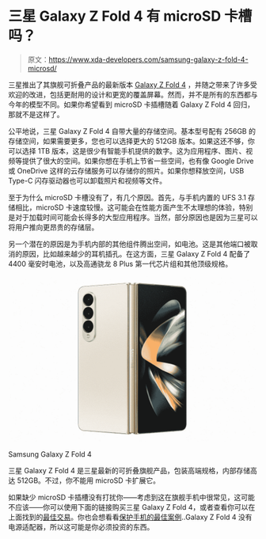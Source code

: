 # 三星 Galaxy Z Fold 4 有 microSD 卡槽吗？

> 原文：<https://www.xda-developers.com/samsung-galaxy-z-fold-4-microsd/>

三星推出了其旗舰可折叠产品的最新版本 [Galaxy Z Fold 4](https://www.xda-developers.com/samsung-galaxy-z-fold-4-hands-on/) ，并随之带来了许多受欢迎的改进，包括更耐用的设计和更宽的覆盖屏幕。然而，并不是所有的东西都与今年的模型不同。如果你希望看到 microSD 卡插槽随着 Galaxy Z Fold 4 回归，那就不是这样了。

公平地说，三星 Galaxy Z Fold 4 自带大量的存储空间。基本型号配有 256GB 的存储空间，如果需要更多，您也可以选择更大的 512GB 版本。如果这还不够，你可以选择 1TB 版本，这是很少有智能手机提供的数字。这为应用程序、图片、视频等提供了很大的空间。如果你想在手机上节省一些空间，也有像 Google Drive 或 OneDrive 这样的云存储服务可以存储你的照片。如果你想释放空间，USB Type-C 闪存驱动器也可以卸载照片和视频等文件。

至于为什么 microSD 卡槽没有了，有几个原因。首先，与手机内置的 UFS 3.1 存储相比，microSD 卡速度较慢。这可能会在性能方面产生不太理想的体验，特别是对于加载时间可能会长得多的大型应用程序。当然，部分原因也是因为三星可以将用户推向更昂贵的存储层。

另一个潜在的原因是为手机内部的其他组件腾出空间，如电池。这是其他端口被取消的原因，比如越来越少的耳机插孔。在这方面，三星 Galaxy Z Fold 4 配备了 4400 毫安时电池，以及高通骁龙 8 Plus 第一代芯片组和其他顶级规格。

 <picture>![The Galaxy Z Fold 4 is available to buy from Samsung. Through its website, you get access to a fourth, exclusive color and an optional discount through an eligible trade-in.](img/7aac5f1bea6abcb9d3e6054d147a2ca9.png)</picture> 

Samsung Galaxy Z Fold 4

三星 Galaxy Z Fold 4 是三星最新的可折叠旗舰产品，包装高端规格，内部存储高达 512GB。不过，你不能用 microSD 卡扩展它。

如果缺少 microSD 卡插槽没有打扰你——考虑到这在旗舰手机中很常见，这可能不应该——你可以使用下面的链接购买三星 Galaxy Z Fold 4，或者查看你可以在上面找到的[最佳交易](https://www.xda-developers.com/best-samsung-galaxy-z-fold-4-deals/)。你也会想看看[保护手机的最佳案例](https://www.xda-developers.com/best-samsung-galaxy-z-fold-4-cases/https://www.xda-developers.com/best-samsung-galaxy-z-fold-4-cases/)..Galaxy Z Fold 4 没有电源适配器，所以这可能是你必须投资的东西。